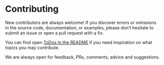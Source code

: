# Contributing
New contributors are always welcome! If you discover errors or omissions in the source code, documentation, or examples, please don’t hesitate to submit an issue or open a pull request with a fix.

You can find open [ToDos in the README](./README.md) if you need inspiration on
what topics you may contribute.

We are always open for feedback, PRs, comments, advice and suggestions.
